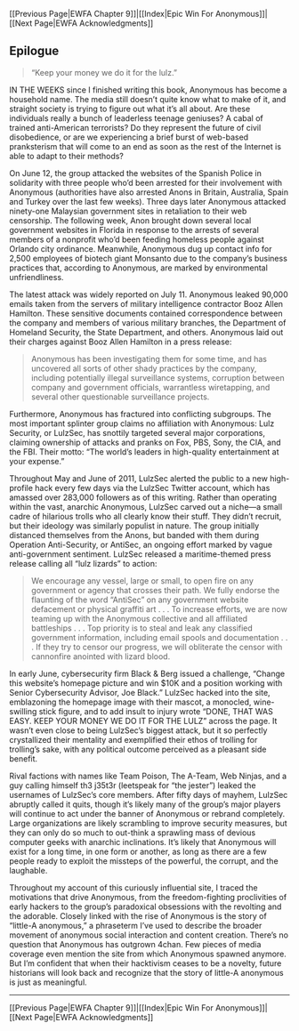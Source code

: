 [[Previous Page|EWFA Chapter 9]]|[[Index|Epic Win For Anonymous]]|[[Next Page|EWFA Acknowledgments]]

## Epilogue

> “Keep your money we do it for the lulz.”

IN THE WEEKS since I finished writing this book, Anonymous has become a
household name. The media still doesn’t quite know what to make of it,
and straight society is trying to figure out what it’s all about. Are
these individuals really a bunch of leaderless teenage geniuses? A cabal
of trained anti-American terrorists? Do they represent the future of
civil disobedience, or are we experiencing a brief burst of web-based
pranksterism that will come to an end as soon as the rest of the
Internet is able to adapt to their methods?

On June 12, the group attacked the websites of the Spanish Police in
solidarity with three people who’d been arrested for their involvement
with Anonymous (authorities have also arrested Anons in Britain,
Australia, Spain and Turkey over the last few weeks). Three days later
Anonymous attacked ninety-one Malaysian government sites in retaliation
to their web censorship. The following week, Anon brought down several
local government websites in Florida in response to the arrests of
several members of a nonprofit who’d been feeding homeless people
against Orlando city ordinance. Meanwhile, Anonymous dug up contact info
for 2,500 employees of biotech giant Monsanto due to the company’s
business practices that, according to Anonymous, are marked by
environmental unfriendliness.

The latest attack was widely reported on July 11. Anonymous leaked
90,000 emails taken from the servers of military intelligence contractor
Booz Allen Hamilton. These sensitive documents contained correspondence
between the company and members of various military branches, the
Department of Homeland Security, the State Department, and others.
Anonymous laid out their charges against Booz Allen Hamilton in a press
release:

> Anonymous has been investigating them for some time, and has uncovered
> all sorts of other shady practices by the company, including
> potentially illegal surveillance systems, corruption between company
> and government officials, warrantless wiretapping, and several other
> questionable surveillance projects.

Furthermore, Anonymous has fractured into conflicting subgroups. The
most important splinter group claims no affiliation with Anonymous: Lulz
Security, or LulzSec, has snottily targeted several major corporations,
claiming ownership of attacks and pranks on Fox, PBS, Sony, the CIA, and
the FBI. Their motto: “The world’s leaders in high-quality entertainment
at your expense.”

Throughout May and June of 2011, LulzSec alerted the public to a new
high-profile hack every few days via the LulzSec Twitter account, which
has amassed over 283,000 followers as of this writing. Rather than
operating within the vast, anarchic Anonymous, LulzSec carved out a
niche—a small cadre of hilarious trolls who all clearly know their
stuff. They didn’t recruit, but their ideology was similarly populist in
nature. The group initially distanced themselves from the Anons, but
banded with them during Operation Anti-Security, or AntiSec, an ongoing
effort marked by vague anti-government sentiment. LulzSec released a
maritime-themed press release calling all “lulz lizards” to action:

> We encourage any vessel, large or small, to open fire on any
> government or agency that crosses their path. We fully endorse the
> flaunting of the word “AntiSec” on any government website defacement
> or physical graffiti art . . . To increase efforts, we are now teaming
> up with the Anonymous collective and all affiliated battleships . . .
> Top priority is to steal and leak any classified government
> information, including email spools and documentation . . . If they
> try to censor our progress, we will obliterate the censor with
> cannonfire anointed with lizard blood.

In early June, cybersecurity firm Black & Berg issued a challenge,
“Change this website’s homepage picture and win $10K and a position
working with Senior Cybersecurity Advisor, Joe Black.” LulzSec hacked
into the site, emblazoning the homepage image with their mascot, a
monocled, wine-swilling stick figure, and to add insult to injury wrote
“DONE, THAT WAS EASY. KEEP YOUR MONEY WE DO IT FOR THE LULZ” across the
page. It wasn’t even close to being LulzSec’s biggest attack, but it so
perfectly crystallized their mentality and exemplified their ethos of
trolling for trolling’s sake, with any political outcome perceived as a
pleasant side benefit.

Rival factions with names like Team Poison, The A-Team, Web Ninjas, and
a guy calling himself th3 j35t3r (leetspeak for “the jester”) leaked the
usernames of LulzSec’s core members. After fifty days of mayhem, LulzSec
abruptly called it quits, though it’s likely many of the group’s major
players will continue to act under the banner of Anonymous or rebrand
completely. Large organizations are likely scrambling to improve
security measures, but they can only do so much to out-think a sprawling
mass of devious computer geeks with anarchic inclinations. It’s likely
that Anonymous will exist for a long time, in one form or another, as
long as there are a few people ready to exploit the missteps of the
powerful, the corrupt, and the laughable.

Throughout my account of this curiously influential site, I traced the
motivations that drive Anonymous, from the freedom-fighting proclivities
of early hackers to the group’s paradoxical obsessions with the
revolting and the adorable. Closely linked with the rise of Anonymous is
the story of “little-A anonymous,” a phraseterm I’ve used to describe
the broader movement of anonymous social interaction and content
creation. There’s no question that Anonymous has outgrown 4chan. Few
pieces of media coverage even mention the site from which Anonymous
spawned anymore. But I’m confident that when their hacktivism ceases to
be a novelty, future historians will look back and recognize that the
story of little-A anonymous is just as meaningful.

* * *

[[Previous Page|EWFA Chapter 9]]|[[Index|Epic Win For Anonymous]]|[[Next Page|EWFA Acknowledgments]]